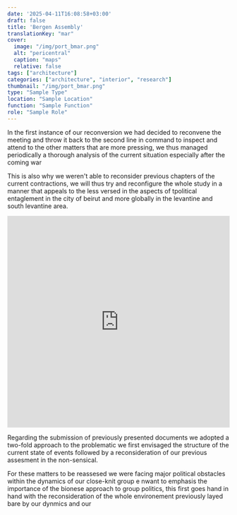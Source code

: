 ```yaml
---
date: '2025-04-11T16:08:58+03:00'
draft: false
title: 'Bergen Assembly'
translationKey: "mar"
cover:
  image: "/img/port_bmar.png"
  alt: "pericentral"
  caption: "maps"
  relative: false 
tags: ["architecture"]
categories: ["architecture", "interior", "research"]
thumbnail: "/img/port_bmar.png"
type: "Sample Type"
location: "Sample Location"
function: "Sample Function"
role: "Sample Role"
---
```

In the first instance of our reconversion we had decided to reconvene the meeting and throw it back to the second line in command to inspect and attend to the other matters that are more pressing, we thus managed periodically a thorough analysis of the current situation especially after the coming war 

This is also why we weren't able to reconsider previous chapters of the current contractions, we will thus try and reconfigure the whole study in a manner that appeals to the less versed in the aspects of tpolitical entaglement in the city of beirut and more globally in the levantine and south levantine area.

<iframe src="https://porthee.netlify.app" width="100%" height="480" style="border:none;"></iframe>

Regarding the submission of previously presented documents we adopted a two-fold approach to the problematic we first envisaged the structure of the current state of events followed by a reconsideration of our previous assesment in the non-sensical.

For these matters to be reassesed we were facing major political obstacles within the dynamics of our close-knit group e nwant to emphasis the importance of the bionese approach to group politics, this first goes hand in hand with the reconsideration of the whole environement previously layed bare by our dynmics and our

